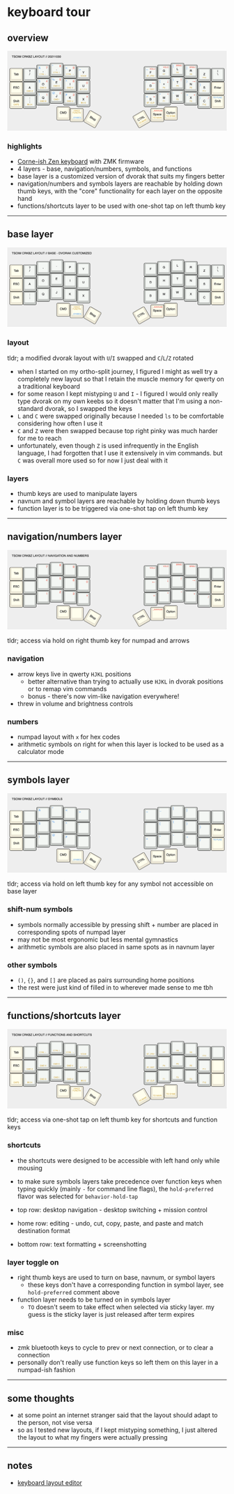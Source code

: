 # keyboard tour

## overview

![crkbz-main](tsoim-crkbz-20211030.png)

### highlights

* [Corne-ish Zen keyboard](https://github.com/LOWPROKB/zmk-config-Corne-ish-Zen) with ZMK firmware
* 4 layers - base, navigation/numbers, symbols, and functions
* base layer is a customized version of dvorak that suits my fingers better
* navigation/numbers and symbols layers are reachable by holding down thumb keys,
    with the "core" functionality for each layer on the opposite hand
* functions/shortcuts layer to be used with one-shot tap on left thumb key

---

## base layer

![crkbz-base](tsoim-crkbz-20211030-dvorak.png)

### layout

tldr; a modified dvorak layout with `U`/`I` swapped and `C`/`L`/`Z` rotated

* when I started on my ortho-split journey, I figured I might as well try a completely new layout
    so that I retain the muscle memory for qwerty on a traditional keyboard
* for some reason I kept mistyping `U` and `I` - I figured I would only really type dvorak on my own keebs
    so it doesn't matter that I'm using a non-standard dvorak, so I swapped the keys
* `L` and `C` were swapped originally because I needed `ls` to be comfortable considering how often I use it
* `C` and `Z` were then swapped because top right pinky was much harder for me to reach
* unfortunately, even though `Z` is used infrequently in the English language, I had forgotten
    that I use it extensively in vim commands. but `C` was overall more used so for now I just deal with it

### layers

* thumb keys are used to manipulate layers
* navnum and symbol layers are reachable by holding down thumb keys
* function layer is to be triggered via one-shot tap on left thumb key

---

## navigation/numbers layer

![crkbz-navnum](tsoim-crkbz-20211030-navnum.png)

tldr; access via hold on right thumb key for numpad and arrows

### navigation

* arrow keys live in qwerty `HJKL` positions
    * better alternative than trying to actually use `HJKL` in dvorak positions or to remap vim commands
    * bonus - there's now vim-like navigation everywhere!
* threw in volume and brightness controls

### numbers

* numpad layout with `x` for hex codes
* arithmetic symbols on right for when this layer is locked to be used as a calculator mode

---

## symbols layer

![crkbz-symbol](tsoim-crkbz-20211030-symbol.png)

tldr; access via hold on left thumb key for any symbol not accessible on base layer

### shift-num symbols

* symbols normally accessible by pressing shift + number are placed in corresponding spots of numpad layer
* may not be most ergonomic but less mental gymnastics
* arithmetic symbols are also placed in same spots as in navnum layer

### other symbols

* `()`, `{}`, and `[]` are placed as pairs surrounding home positions
* the rest were just kind of filled in to wherever made sense to me tbh


---

## functions/shortcuts layer

![crkbz-function](tsoim-crkbz-20211030-functn.png)

tldr; access via one-shot tap on left thumb key for shortcuts and function keys

### shortcuts

* the shortcuts were designed to be accessible with left hand only while mousing
* to make sure symbols layers take precedence over function keys when typing quickly
    (mainly `-` for command line flags), the `hold-preferred` flavor was selected for `behavior-hold-tap`

* top row: desktop navigation - desktop switching + mission control
* home row: editing - undo, cut, copy, paste, and paste and match destination format
* bottom row: text formatting + screenshotting

### layer toggle on

* right thumb keys are used to turn on base, navnum, or symbol layers
    * these keys don't have a corresponding function in symbol layer, see `hold-preferred` comment above
* function layer needs to be turned on in symbols layer
    * `TO` doesn't seem to take effect when selected via sticky layer.
        my guess is the sticky layer is just released after term expires

### misc

* zmk bluetooth keys to cycle to prev or next connection, or to clear a connection
* personally don't really use function keys so left them on this layer in a numpad-ish fashion

---

## some thoughts

* at some point an internet stranger said that the layout should adapt to the person, not vise versa
* so as I tested new layouts, if I kept mistyping something, I just altered the layout to what my fingers were actually pressing

---

## notes

* [keyboard layout editor](http://www.keyboard-layout-editor.com/#/gists/052b74409d9075edf47ff1b15d0820e1)
